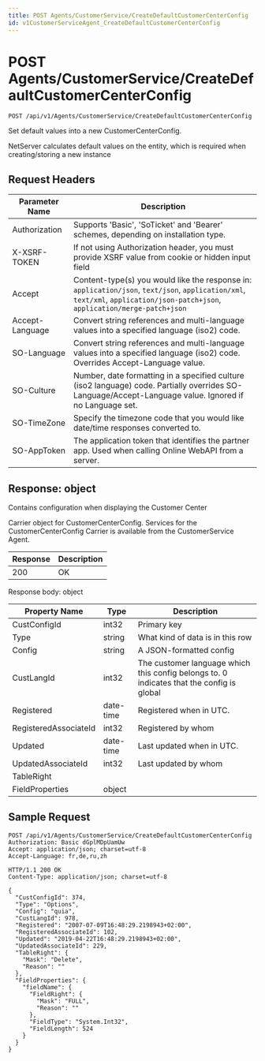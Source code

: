 ```yaml
---
title: POST Agents/CustomerService/CreateDefaultCustomerCenterConfig
id: v1CustomerServiceAgent_CreateDefaultCustomerCenterConfig
---
```


# POST Agents/CustomerService/CreateDefaultCustomerCenterConfig

```http
POST /api/v1/Agents/CustomerService/CreateDefaultCustomerCenterConfig
```

Set default values into a new CustomerCenterConfig.

NetServer calculates default values on the entity, which is required when creating/storing a new instance






## Request Headers

| Parameter Name | Description |
|----------------|-------------|
| Authorization  | Supports 'Basic', 'SoTicket' and 'Bearer' schemes, depending on installation type. |
| X-XSRF-TOKEN   | If not using Authorization header, you must provide XSRF value from cookie or hidden input field |
| Accept         | Content-type(s) you would like the response in: `application/json`, `text/json`, `application/xml`, `text/xml`, `application/json-patch+json`, `application/merge-patch+json` |
| Accept-Language | Convert string references and multi-language values into a specified language (iso2) code. |
| SO-Language | Convert string references and multi-language values into a specified language (iso2) code. Overrides Accept-Language value. |
| SO-Culture | Number, date formatting in a specified culture (iso2 language) code. Partially overrides SO-Language/Accept-Language value. Ignored if no Language set. |
| SO-TimeZone | Specify the timezone code that you would like date/time responses converted to. |
| SO-AppToken | The application token that identifies the partner app. Used when calling Online WebAPI from a server. |


## Response: object

Contains configuration when displaying the Customer Center



Carrier object for CustomerCenterConfig.
Services for the CustomerCenterConfig Carrier is available from the <see cref="T:SuperOffice.CRM.Services.ICustomerServiceAgent">CustomerService Agent</see>.

| Response | Description |
|----------------|-------------|
| 200 | OK |

Response body: object

| Property Name | Type |  Description |
|----------------|------|--------------|
| CustConfigId | int32 | Primary key |
| Type | string | What kind of data is in this row |
| Config | string | A JSON-formatted config |
| CustLangId | int32 | The customer language which this config belongs to. 0 indicates that the config is global |
| Registered | date-time | Registered when  in UTC. |
| RegisteredAssociateId | int32 | Registered by whom |
| Updated | date-time | Last updated when  in UTC. |
| UpdatedAssociateId | int32 | Last updated by whom |
| TableRight |  |  |
| FieldProperties | object |  |

## Sample Request

```http!
POST /api/v1/Agents/CustomerService/CreateDefaultCustomerCenterConfig
Authorization: Basic dGplMDpUamUw
Accept: application/json; charset=utf-8
Accept-Language: fr,de,ru,zh
```

```http_
HTTP/1.1 200 OK
Content-Type: application/json; charset=utf-8

{
  "CustConfigId": 374,
  "Type": "Options",
  "Config": "quia",
  "CustLangId": 978,
  "Registered": "2007-07-09T16:48:29.2198943+02:00",
  "RegisteredAssociateId": 102,
  "Updated": "2019-04-22T16:48:29.2198943+02:00",
  "UpdatedAssociateId": 229,
  "TableRight": {
    "Mask": "Delete",
    "Reason": ""
  },
  "FieldProperties": {
    "fieldName": {
      "FieldRight": {
        "Mask": "FULL",
        "Reason": ""
      },
      "FieldType": "System.Int32",
      "FieldLength": 524
    }
  }
}
```